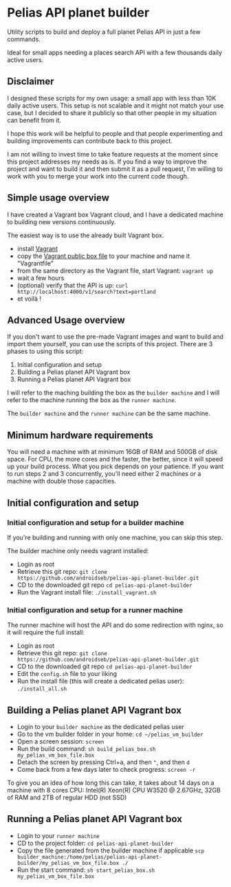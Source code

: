 # Pelias API planet builder

Utility scripts to build and deploy a full planet Pelias API in just a few commands.

Ideal for small apps needing a places search API with a few thousands daily active users.


## Disclaimer

I designed these scripts for my own usage: a small app with less than 10K daily active users. This setup is not scalable and it might not match your use case, but I decided to share it publicly so that other people in my situation can benefit from it.

I hope this work will be helpful to people and that people experimenting and building improvements can contribute back to this project.

I am not willing to invest time to take feature requests at the moment since this project addresses my needs as is. If you find a way to improve the project and want to build it and then submit it as a pull request, I'm willing to work with you to merge your work into the current code though.


## Simple usage overview

I have created a Vagrant box Vagrant cloud, and I have a dedicated machine to building new versions continuously.

The easiest way is to use the already built Vagrant box.

* install [Vagrant](https://www.vagrantup.com/downloads.html)
* copy the [Vagrant public box file](./pelias_vm_builder/vagrant_files/Vagrantfile_publicbox) to your machine and name it "Vagrantfile"
* from the same directory as the Vagrant file, start Vagrant: `vagrant up`
* wait a few hours
* (optional) verify that the API is up: `curl http://localhost:4000/v1/search?text=portland`
* et voilà !

## Advanced Usage overview

If you don't want to use the pre-made Vagrant images and want to build and import them yourself, you can use the scripts of this project.
There are 3 phases to using this script:
1. Initial configuration and setup
2. Building a Pelias planet API Vagrant box
3. Running a Pelias planet API Vagrant box

I will refer to the maching building the box as the `builder machine` and I will refer to the machine running the box as the `runner machine`.

The `builder machine` and the `runner machine` can be the same machine.


## Minimum hardware requirements
You will need a machine with at minimum 16GB of RAM and 500GB of disk space. For CPU, the more cores and the faster, the better, since it will speed up your build process. What you pick depends on your patience. If you want to run steps 2 and 3 concurrently, you'll need either 2 machines or a machine with double those capacities.


## Initial configuration and setup


### Initial configuration and setup for a builder machine

If you're building and running with only one machine, you can skip this step.

The builder machine only needs vagrant installed:
* Login as root
* Retrieve this git repo: `git clone https://github.com/androidseb/pelias-api-planet-builder.git`
* CD to the downloaded git repo `cd pelias-api-planet-builder`
* Run the Vagrant install file: `./install_vagrant.sh`


### Initial configuration and setup for a runner machine

The runner machine will host the API and do some redirection with nginx, so it will require the full install:
* Login as root
* Retrieve this git repo: `git clone https://github.com/androidseb/pelias-api-planet-builder.git`
* CD to the downloaded git repo `cd pelias-api-planet-builder`
* Edit the `config.sh` file to your liking
* Run the install file (this will create a dedicated pelias user): `./install_all.sh`


## Building a Pelias planet API Vagrant box

* Login to your `builder machine` as the dedicated pelias user
* Go to the vm builder folder in your home: `cd ~/pelias_vm_builder`
* Open a screen session: `screen`
* Run the build command: `sh build_pelias_box.sh my_pelias_vm_box_file.box`
* Detach the screen by pressing Ctrl+a, and then `"`, and then `d`
* Come back from a few days later to check progress: `screen -r`

To give you an idea of how long this can take, it takes about 14 days on a machine with 8 cores CPU: Intel(R) Xeon(R) CPU W3520 @ 2.67GHz, 32GB of RAM and 2TB of regular HDD (not SSD)


## Running a Pelias planet API Vagrant box
* Login to your `runner machine`
* CD to the project folder: `cd pelias-api-planet-builder`
* Copy the file generated from the builder machine if applicable `scp builder_machine:/home/pelias/pelias-api-planet-builder/my_pelias_vm_box_file.box ./`
* Run the start command: `sh start_pelias_box.sh my_pelias_vm_box_file.box`
